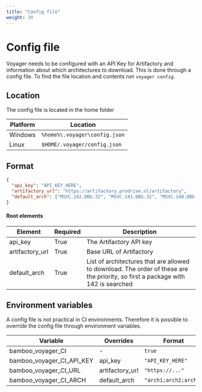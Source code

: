 ```yaml
---
title: "Config file"
weight: 30
---
```


# Config file
Voyager needs to be configured with an API Key for Artifactory and information about which architectures to download.
This is done through a config file. To find the file location and contents run `voyager config`.

## Location
The config file is located in the home folder

|Platform|Location|
|--------|--------|
|Windows |`%home%\.voyager\config.json`|
|Linux   |`$HOME/.voyager/config.json`|

## Format
```json
{
  "api_key": "API_KEY_HERE",
  "artifactory_url": "https://artifactory.prodrive.nl/artifactory",
  "default_arch": ["MSVC.142.DBG.32", "MSVC.141.DBG.32", "MSVC.140.DBG.32", "go.windows.amd64", "windows"]
}
```
#### Root elements
|Element         |Required|Description|
|----------------|--------|-----------|
|api_key         |True    |The Artifactory API key|
|artifactory_url |True    |Base URL of Artifactory|
|default_arch    |True    |List of architectures that are allowed to download. The order of these are the priority, so first a package with 142 is searched|

## Environment variables
A config file is not practical in CI environments. Therefore it is possible to override the config file through environment variables.

|Variable                  |Overrides       |Format|
|--------------------------|----------------|------|
|bamboo_voyager_CI         | -              |`true`|
|bamboo_voyager_CI_API_KEY |api_key         |`"API_KEY_HERE"`|
|bamboo_voyager_CI_URL     |artifactory_url |`"https://..."`|
|bamboo_voyager_CI_ARCH    |default_arch    |`"arch1;arch2;arch3"`|